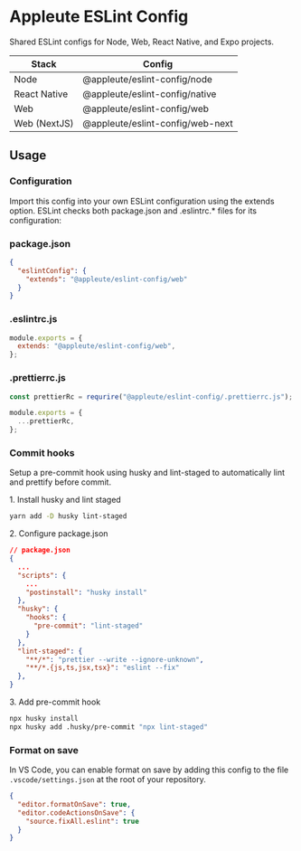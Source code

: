 # Appleute ESLint Config

Shared ESLint configs for Node, Web, React Native, and Expo projects.

| Stack        | Config                           |
| ------------ | -------------------------------- |
| Node         | @appleute/eslint-config/node     |
| React Native | @appleute/eslint-config/native   |
| Web          | @appleute/eslint-config/web      |
| Web (NextJS) | @appleute/eslint-config/web-next |

## Usage

### Configuration

Import this config into your own ESLint configuration using the extends option. ESLint checks both package.json and .eslintrc.\* files for its configuration:

### package.json

```json
{
  "eslintConfig": {
    "extends": "@appleute/eslint-config/web"
  }
}
```

### .eslintrc.js

```js
module.exports = {
  extends: "@appleute/eslint-config/web",
};
```

### .prettierrc.js

```js
const prettierRc = requrire("@appleute/eslint-config/.prettierrc.js");

module.exports = {
  ...prettierRc,
};
```

### Commit hooks

Setup a pre-commit hook using husky and lint-staged to automatically lint and prettify before commit.

1\. Install husky and lint staged

```sh
yarn add -D husky lint-staged
```

2\. Configure package.json

```json
// package.json
{
  ...
  "scripts": {
    ...
    "postinstall": "husky install"
  },
  "husky": {
    "hooks": {
      "pre-commit": "lint-staged"
    }
  },
  "lint-staged": {
    "**/*": "prettier --write --ignore-unknown",
    "**/*.{js,ts,jsx,tsx}": "eslint --fix"
  },
}
```

3\. Add pre-commit hook

```sh
npx husky install
npx husky add .husky/pre-commit "npx lint-staged"
```

### Format on save

In VS Code, you can enable format on save by adding this config to the file `.vscode/settings.json` at the root of your repository.

```json
{
  "editor.formatOnSave": true,
  "editor.codeActionsOnSave": {
    "source.fixAll.eslint": true
  }
}
```
